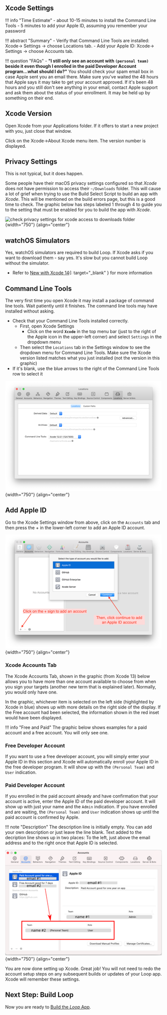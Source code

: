 ## Xcode Settings

!!! info "Time Estimate"
    - about 10-15 minutes to install the Command Line Tools
    - 5 minutes to add your Apple ID, assuming you remember your password

!!! abstract "Summary"
    - Verify that Command Line Tools are installed: Xcode-> Settings -> choose Locations tab.
    - Add your Apple ID:  Xcode-> Settings -> choose Accounts tab.

!!! question "FAQs"
    - **"I still only see an account with `(personal team)` beside it even though I enrolled in the paid Developer Account program...what should I do?"** You should check your spam email box in case Apple sent you an email there. Make sure you've waited the 48 hours that Apple says it may take to get your account approved. If it's been 48 hours and you still don't see anything in your email, contact Apple support and ask them about the status of your enrollment. It may be held up by something on their end.


## Xcode Version

Open Xcode from your Applications folder. If it offers to start a new project with you, just close that window.

Click on the Xcode->About Xcode menu item. The version number is displayed.

## Privacy Settings

This is not typical, but it does happen.

Some people have their macOS privacy settings configured so that *Xcode* does not have permission to access their `~/Downloads` folder. This will cause a lot of grief when trying to use the Build Select Script to build an app with *Xcode*. This will be mentioned on the build errors page, but this is a good time to check. The graphic below has steps labeled 1 through 4 to guide you to the setting that must be enabled for you to build the app with *Xcode*.

![check privacy settings for xcode access to downloads folder](img/set-xcode-file-permissions.png){width="750"}
{align="center"}

## watchOS Simulators

Yes, watchOS simulators are required to build Loop. If Xcode asks if you want to download them - say yes. It's slow but you cannot build Loop without the simulator.

*   Refer to [New with Xcode 14](../build/build-errors.md#new-with-xcode-14){: target="_blank" } for more information

## Command Line Tools

The very first time you open Xcode it may install a package of command line tools. Wait patiently until it finishes.  The command line tools may have installed without asking.

* Check that your Command Line Tools installed correctly.
    - First, open Xcode Settings
        * Click on the word **`Xcode`** in the top menu bar (just to the right of the Apple icon in the upper-left corner) and select `Settings` in the dropdown menu
    - Then select the `Locations` tab in the Settings window to see the dropdown menu for Command Line Tools.  Make sure the Xcode version listed matches what you just installed (not the version in this graphic)
* If it's blank, use the blue arrows to the right of the Command Line Tools row to select it

![img/command-line-error-3.png](img/command-line-error-3.png){width="750"}
{align="center"}


## Add Apple ID

Go to the Xcode Settings window from above, click on the `Accounts` tab and then press the &plus; in the lower-left corner to add an Apple ID account.

![img/xcode_account.png](img/xcode_account.png){width="750"}
{align="center"}

### Xcode Accounts Tab

The Xcode Accounts Tab, shown in the graphic (from Xcode 13) below allows you to have more than one account available to choose from when you sign your targets (another new term that is explained later).  Normally, you would only have one.

In the graphic, whichever item is selected on the left side (highlighted by Xcode in blue) shows up with more details on the right side of the display. If the Free account had been selected, the information shown in the red inset would have been displayed.

!!! info "Free and Paid"
    The graphic below shows examples for a paid account and a free account. You will only see one.

### Free Developer Account

If you want to use a free developer account, you will simply enter your Apple ID in this section and Xcode will automatically enroll your Apple ID in the free developer program. It will show up with the `(Personal Team)` and `User` indication.

### Paid Developer Account

If you enrolled in the paid account already and have confirmation that your account is active, enter the Apple ID of the paid developer account. It will show up with just your name and the `Admin` indication. If you have enrolled and are waiting, the `(Personal Team)` and `User` indication shows up until the paid account is confirmed by Apple.

!!! note "Description"
    The description line is initially empty. You can add your own description or just leave the line blank. Text added to the decription line shows up in two places: To the left, just above the email address and to the right once that Apple ID is selected.

![accounts tab of xcode settings](img/xcode_apple_id.svg){width="750"}
{align="center"}

You are now done setting up Xcode.  Great job!  You will not need to redo the account setup steps on any subsequent builds or updates of your Loop app.  Xcode will remember these settings.

## Next Step: Build Loop

Now you are ready to [Build the *Loop* App](build-app.md).
